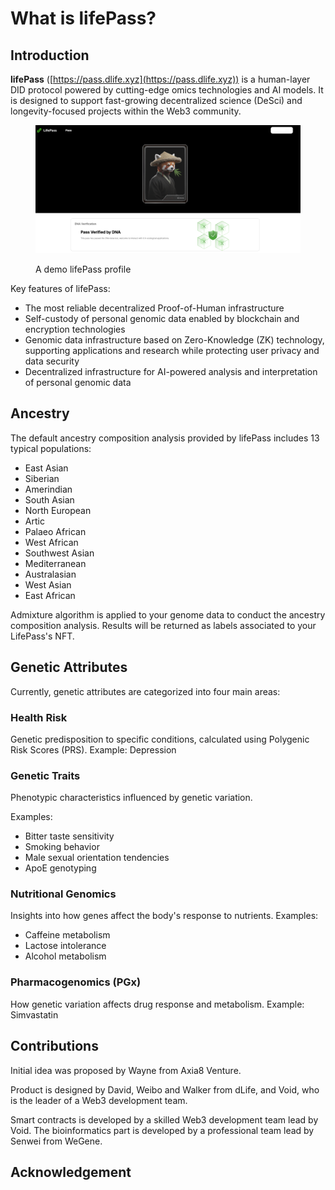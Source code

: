 # What is lifePass?

## Introduction

**lifePass** ([https://pass.dlife.xyz](https://pass.dlife.xyz)) is a human-layer DID protocol powered by cutting-edge omics technologies and AI models. It is designed to support fast-growing decentralized science (DeSci) and longevity-focused projects within the Web3 community.

<figure><img src="../.gitbook/assets/demo_profile.png" alt=""><figcaption><p>A demo lifePass profile</p></figcaption></figure>

Key features of lifePass:

* The most reliable decentralized Proof-of-Human infrastructure
* Self-custody of personal genomic data enabled by blockchain and encryption technologies
* Genomic data infrastructure based on Zero-Knowledge (ZK) technology, supporting applications and research while protecting user privacy and data security
* Decentralized infrastructure for AI-powered analysis and interpretation of personal genomic data

## Ancestry

The default ancestry composition analysis provided by lifePass includes 13 typical populations:
* East Asian
* Siberian
* Amerindian
* South Asian
* North European
* Artic
* Palaeo African
* West African
* Southwest Asian
* Mediterranean
* Australasian
* West Asian
* East African

Admixture algorithm is applied to your genome data to conduct the ancestry composition analysis. Results will be returned as labels associated to your LifePass's NFT.

## Genetic Attributes
Currently, genetic attributes are categorized into four main areas:

### Health Risk

Genetic predisposition to specific conditions, calculated using Polygenic Risk Scores (PRS).
Example: Depression

### Genetic Traits

Phenotypic characteristics influenced by genetic variation.

Examples:
* Bitter taste sensitivity
* Smoking behavior
* Male sexual orientation tendencies
* ApoE genotyping

### Nutritional Genomics

Insights into how genes affect the body's response to nutrients.
Examples:

* Caffeine metabolism
* Lactose intolerance
* Alcohol metabolism

### Pharmacogenomics (PGx)

How genetic variation affects drug response and metabolism.
Example: Simvastatin

## Contributions

Initial idea was proposed by Wayne from Axia8 Venture.

Product is designed by David, Weibo and Walker from dLife, and Void, who is the leader of a Web3 development team.

Smart contracts is developed by a skilled Web3 development team lead by Void. The bioinformatics part is developed by a professional team lead by Senwei from WeGene.

## Acknowledgement
